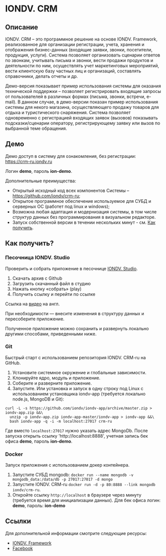 # IONDV. CRM
## Описание

IONDV. CRM – это программное решение на основе IONDV. Framework, реализованное для организации регистрации, учета, хранения и отображения бизнес-данных (входящие заявки, звонки, посетители, продукция, услуги). Система позволяет организовать сценарии ответов по звонкам, учитывать письма и звонки, вести продажи продуктов и деятельности по ним, осуществлять учет маркетинговых мероприятий, вести клиентскую базу частных лиц и организаций, составлять справочники, делать отчеты и др.

Демо-версия показывает пример использования системы для оказания технической поддержки – позволяет регистрировать входящие запросы от пользователей в различных формах (письма, звонки, встречи, e-mail). В данном случае, в демо-версии показан пример использования системы для некого магазина, осуществляющего продажу товаров для отдыха и туристического снаряжения. Система позволяет одновременно с регистрацией входящих заявок (вызовов) показывать подсказки/сценарии оператору, регистрирующему заявку или вызов по выбранной теме обращения.

## Демо

Демо доступ в систему для ознакомления, без регистрации: https://crm-ru.iondv.ru

Логин **demo**, пароль **ion-demo**.

Дополнительные преимущества:
- Открытый исходный код всех компонентов Системы – https://github.com/iondv/crm-ru;
- Открытое программное обеспечение используемое для СУБД и серверных ОС (работет под linux и windows); 
- Возможна любая адаптация и модернизация системы, в том числе структур данных без программирования в визуальном редакторе. 
- Запуск собственной версии в течении нескольких минут - см. [Как получить](#как-получить).

## Как получить?

### Песочница IONDV. Studio
Проверить и собрать приложение в песочнице [IONDV. Studio](https://studio.iondv.com).
1. Скачать архив с Github
2. Загрузить скачанный файл в студию
3. Нажать кнопку «собрать» (play)
4. Получить ссылку и перейти по ссылке 

Ссылка на [видео](https://www.youtube.com/watch?v=s7q9_YXkeEo) на англ.  

При необходимости — внесите изменения в структуру данных и пересоберите приложение.

Полученное приложение можно сохранить и развернуть локально другими способами, приведенными ниже.

### Git
Быстрый старт с использованием репозитория IONDV. CRM-ru на GitHub.
1. Установите системное окружение и глобальные зависимости. 
2. Клонируйте ядро, модуль и приложение. 
3. Соберите и разверните приложение. 
4. Запустите. 
Или установка и запуск в одну строку под Linux с использованием установщика iondv-app (требуется локально node.js, MongoDB и Git):
```
curl -L -s https://github.com/iondv/iondv-app/archive/master.zip > iondv-app.zip &&\
  unzip -p iondv-app.zip iondv-app-master/iondv-app > iondv-app &&\
  bash iondv-app -q -i -m localhost:27017 crm-ru
  ```
Где вместо `localhost:27017` нужно указать адрес MongoDb. После запуска открыть ссылку 'http://localhost:8888', учетная запись бек офиса **demo**, пароль **ion-demo**.

### Docker
Запуск приложения с использованием докер контейнера.
1. Запустите СУБД mongodb: `docker run --name mongodb -v mongodb_data:/data/db -p 27017:27017 -d mongo` 
2. Запустите IONDV. CRM-ru `docker run -d -p 80:8888 --link mongodb iondv/crm-ru`. 
3. Откройте ссылку `http://localhost` в браузере через минуту (требуется время для инициализации данных). Для бек офиса логин: **demo**, пароль: **ion-demo** 

## Ссылки
Для дополнительной информации смотрите следующие ресурсы:
- [IONDV. Framework](https://iondv.com/portal/index)
- [Facebook](https://www.facebook.com/iondv/)
